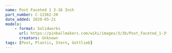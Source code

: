 ```yaml
---
name: Post Faceted 1 3-16 Inch 
part_number: C-11562-20
date_added: 2020-05-21
models: 
    - format: Solidworks
      url: https://pinballmakers.com/wiki/images/3/3b/Post_Faceted_1-3%6016_C-11562-20.SLDPRT
      creators: Unknown
tags: [Post, Plastic, Stern, Gottlieb]
---
```

